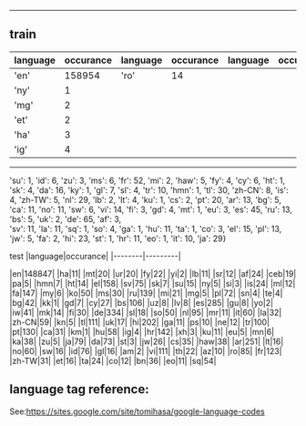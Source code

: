 
****
## train

|language|occurance|language|occurance|language|occurance|language|occurance|   
|--------|---------|--------|---------|--------|---------|--------|---------|
|'en'    | 158954  |'ro'    | 14  |   
|'ny'    |      1  |   
|'mg'    |      2  |   
|'et'    |      2  |
|'ha'    |      3  |
|'ig'    |      4  |

****





'su': 1, 
'id': 6, 
'zu': 3, 
'ms': 6, 
'fr': 52, 
'mi': 2, 
'haw': 5, 
'fy': 4, 
'cy': 6, 
'ht': 1, 
'sk': 4, 
'da': 16, 
'ky': 1, 
'gl': 7, 
'sl': 4, 
'tr': 10, 
'hmn': 1, 
'tl': 30, 
'zh-CN': 8, 
'is': 4, 
'zh-TW': 5, 
'nl': 29, 
'lb': 2, 
'lt': 4, 
'ku': 1, 
'cs': 2, 
'pt': 20, 
'ar': 13, 
'bg': 5, 
'ca': 11, 
'no': 11, 
'sw': 6, 
'vi': 14, 
'fi': 3, 
'gd': 4, 
'mt': 1, 
'eu': 3, 
'es': 45, 
'ru': 13, 
'bs': 5, 
'uk': 2, 
'de': 65, 
'af': 3,  
'sv': 11, 
'la': 11, 
'sq': 1, 
'so': 4, 
'ga': 1, 
'hu': 11, 
'ta': 1, 
'co': 3, 
'el': 15, 
'pl': 13, 
'jw': 5, 
'fa': 2, 
'hi': 23, 
'st': 1, 
'hr': 11, 
'eo': 1, 
'it': 10, 
'ja': 29}

test
|language|occurance|
|--------|---------|

|en|148847|
|ha|11|
|mt|20|
|ur|20|
|fy|22|
|yi|2|
|lb|11|
|sr|12|
|af|24|
|ceb|19|
|pa|5|
|hmn|7|
|ht|14|
|el|158|
|sv|75|
|sk|7|
|su|15|
|ny|5|
|si|3|
|is|24|
|ml|12|
|fa|147|
|my|6|
|ko|50|
|ms|30|
|ru|139|
|mi|21|
|mg|5|
|pl|72|
|sn|4|
|te|4|
|bg|42|
|kk|1|
|gd|7|
|cy|27|
|bs|106|
|uz|8|
|lv|8|
|es|285|
|gu|8|
|yo|2|
|iw|41|
|mk|14|
|fi|30|
|de|334|
|sl|18|
|so|50|
|nl|95|
|mr|11|
|it|60|
|la|32|
|zh-CN|59|
|kn|5|
|tl|111|
|uk|17|
|hi|202|
|ga|11|
|ps|10|
|ne|12|
|tr|100|
|pt|130|
|ca|31|
|km|1|
|hu|58|
|ig|4|
|hr|142|
|xh|3|
|ku|11|
|eu|5|
|mn|6|
|ka|38|
|zu|5|
|ja|79|
|da|73|
|st|3|
|jw|26|
|cs|35|
|haw|38|
|ar|251|
|lt|16|
|no|60|
|sw|16|
|id|76|
|gl|16|
|am|2|
|vi|111|
|th|22|
|az|10|
|ro|85|
|fr|123|
|zh-TW|31|
|et|16|
|ta|24|
|co|12|
|bn|36|
|eo|11|
|sq|54|






## language tag reference:
See:https://sites.google.com/site/tomihasa/google-language-codes  


